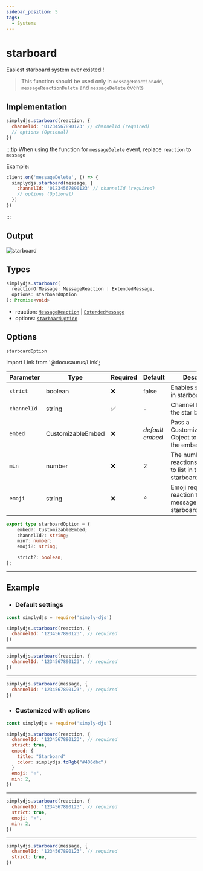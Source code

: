 ```yaml
---
sidebar_position: 5
tags:
  - Systems
---
```


# starboard

Easiest starboard system ever existed !

> This function should be used only in `messageReactionAdd`, `messageReactionDelete` and `messageDelete` events

## Implementation

```js
simplydjs.starboard(reaction, {
  channelId: '01234567890123' // channelId (required)
  // options (Optional)
})
```


:::tip
  When using the function for `messageDelete` event, replace `reaction` to `message`

  Example:

  ```js
  client.on('messageDelete', () => {
    simplydjs.starboard(message, {
      channelId: '01234567890123' // channelId (required)
      // options (Optional)
    })
  })
  ```
:::

## Output

![starboard](https://i.postimg.cc/mrGmsb6L/image.png)


## Types
```ts
simplydjs.starboard(
  reactionOrMessage: MessageReaction | ExtendedMessage,
  options: starboardOption
): Promise<void>
```

- reaction: [`MessageReaction`](https://old.discordjs.dev/#/docs/discord.js/main/class/MessageReaction) | [`ExtendedMessage`](/docs/typedef/ExtendedMessage.md)
- options: [`starboardOption`](#starboardoption)

## Options

`starboardOption`

import Link from '@docusaurus/Link';

| Parameter | Type | Required | Default    | Description |
| --------- | ----- | -------- | -------- | ---------- |
| `strict` | <Link to="https://developer.mozilla.org/en-US/docs/Web/JavaScript/Reference/Global_Objects/Boolean">boolean</Link>       | ❌ | false | Enables strict mode in starboard |
| `channelId`       | <Link to="https://old.discordjs.dev/#/docs/discord.js/main/class/TextChannel?scrollTo=id">string</Link>  | ✅  | - | Channel Id to send the star board    |
| `embed` | <Link to="/docs/typedef/CustomizableEmbed.md">CustomizableEmbed</Link>         | ❌  | _default embed_  | Pass a CustomizableEmbed Object to customize the embed  |
| `min`   | <Link to="https://developer.mozilla.org/en-US/docs/Web/JavaScript/Reference/Global_Objects/Number">number</Link>     | ❌  | 2 | The number of reactions required to list in the starboard |
| `emoji`   | <Link to="https://developer.mozilla.org/en-US/docs/Web/JavaScript/Reference/Global_Objects/String">string</Link>     | ❌        | ⭐ | Emoji required as reaction to list the message on the starboard |

```ts
export type starboardOption = {
	embed?: CustomizableEmbed;
	channelId?: string;
	min?: number;
	emoji?: string;

	strict?: boolean;
};
```

--------------------

## Example



- ### Default settings

```js title="messageReactionAdd.js"
const simplydjs = require('simply-djs')

simplydjs.starboard(reaction, {
  channelId: '1234567890123', // required
})
```

--------------------

```js title="messageReactionRemove.js"
simplydjs.starboard(reaction, {
  channelId: '1234567890123', // required
})
```

--------------------

```js title="messageDelete.js"
simplydjs.starboard(message, {
  channelId: '1234567890123', // required
})
```

- ### Customized with options


```js title="messageReactionAdd.js"
const simplydjs = require('simply-djs')

simplydjs.starboard(reaction, {
  channelId: '1234567890123', // required
  strict: true,
  embed: {
    title: "Starboard"
    color: simplydjs.toRgb("#406dbc")
  }
  emoji: '⭐',
  min: 2,
})
```

--------------------

```js title="messageReactionRemove.js"
simplydjs.starboard(reaction, {
  channelId: '1234567890123', // required
  strict: true,
  emoji: '⭐',
  min: 2,
})
```

--------------------

```js title="messageDelete.js"
simplydjs.starboard(message, {
  channelId: '1234567890123', // required
  strict: true,
})
```